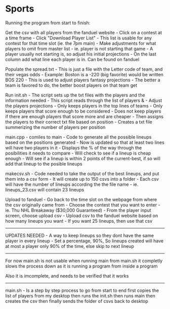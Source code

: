 # Sports

Running the program from start to finish:

Get the csv with all players from the fanduel website
    - Click on a contest at a time frame
        - Click "Download Player List"
        - This list is usable for any contest for that time slot (ie. the 7pm main)
    - Make adjustments for what players to omit from master list
        - ie. player is not starting that game
        - A player usually not starting is, so adjust his initial projections
        - On the last column add what line each player is in. Can be found on fanduel

Populate the spread.txt
    - This is just a file with the Letter code of team, and their vegas odds
        - Example: Boston is a -220 (big favorite) would be written BOS 220
        - This is used to adjust players fantasy projections
            - The better a team is favored to do, the better boost players on that team get

Run init.sh
    - The script sets up the txt files with the players and the information needed
        - This script reads through the list of players &
            - Adjust the players projections
            - Only keeps players in the top lines of teams
            - Only keeps players that score enough to be considered
            - Does not keep players if there are enough players that score more and are cheaper
        - Then assigns the players to their correct txt file based on position
        - Creates a txt file summerizing the number of players per position

main.cpp
    - comiles to main
    - Code to generate all the possible lineups based on the positions generated
    - Now is updated so that at least two lines will have two players in it
    - Displays the % of the way through the posibilities it needs to compare
    - Will check to see if a lineup is cheap enough
    - Will see if a lineup is within 2 points of the current-best, if so will add that lineup to the posible lineups

makecsv.sh
    - Code needed to take the output of the best lineups, and put them into a csv form
    - It will create up to 150 csvs into a folder
        - Each csv will have the number of lineups according the the file name
            - ie. lineups_23.csv will contain 23 lineups

Upload to fanduel
    - Go back to the time slot on the webpage from where the csv originally came from
    - Choose the contest that you want to enter
        - ie. Thu NHL Breakaway ($30,000 Guaranteed)
    - From the player input screen, choose upload csv
        - Upload csv to the fanduel website based on how many lineups you want
            - If you want 25 lineups, then use that csv

****************

UPDATES NEEDED
    - A way to keep lineups so they dont have the same player in every lineup
        - Set a percentage, 90%, So lineups created will have at most a player only 90% of the time, else skip to next lineup

****************
For now main.sh is not usable
when running main from main.sh it completly slows the process down
as it is running a program from inside a program

Also it is imcomplete, and needs to be verified that it works
****************
main.sh  -  Is a step by step process to go from start to end
            first copies the list of players from my desktop
            then runs the init.sh
            then runs main
            then creates the csv
            then finally sends the folder of csvs back to desktop
